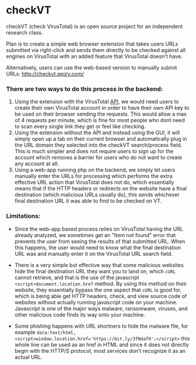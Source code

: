 # checkVT
checkVT (check VirusTotal) is an open source project for an independent research class.

Plan is to create a simple web browser extension that takes users URLs submitted via right-click and sends them directly to be checked against all engines on VirusTotal with an added feature that VirusTotal doesn't have.

Alternatively, users can use the web-based version to manually submit URLs: http://checkvt.epizy.com/

### There are two ways to do this process in the backend:
1. Using the extension with the VirusTotal [API](https://developers.virustotal.com/reference), we would need users to create their own VirusTotal account in order to have their own API key to be used on their browser sending the requests. This would allow a max of 4 requests per minute, which is fine for most people who dont need to scan every single link they get or feel like checking.
2. Using the extension without the API and instead using the GUI, it will simply open up a tab on their current browser and automatically plug in the URL domain they selected into the checkVT search/process field. This is much simpler and does not require users to sign up for the account which removes a barrier for users who do not want to create any account at all.
3. Using a web-app running php on the backend, we simply let users manually enter the URLs for processing which performs the extra effective URL action that VirusTotal does not do, which essentially means that if the HTTP headers or redirects on the website have a final destination (which malicious URLs usually do), this sends whichever final destination URL it was able to find to be checked on VT.



### Limitations:
- Since the web-app based process relies on VirusTotal having the URL already analyzed, we sometimes get an "Item not found" error that prevents the user from seeing the results of that submitted URL. When this happens, the user would need to know what the final destination URL was and manually enter it on the VirusTotal URL search field.

- There is a very simple but effective way that some malicious websites hide the final destination URL they want you to land on, which `cURL` cannot retrieve, and that is the use of the javascript `<script>document.location.href` method. By using this method on their website, they essentially bypass the one aspect that `cURL` is good for, which is being able get HTTP headers, check, and view source code of websites without actually running javascript code on your machine. Javascript is one of the major ways malware, ransomware, viruses, and other malicious code finds its way onto your machine.

- Some phishing happens with URL shortners to hide the malware file, for example `data:text/html,<script>window.location.href='https://bit.ly/3fNdafO';</script>` this whole line can be used as an href in HTML and since it does not directly begin with the HTTP/S protocol, most services don't recognize it as an actual URL.
